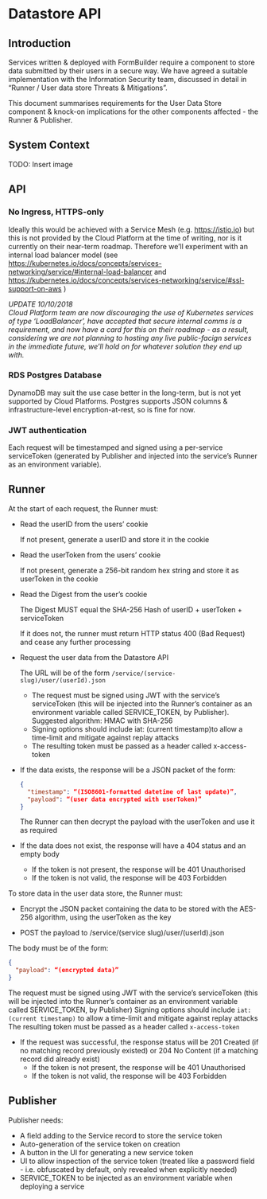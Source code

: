 # Datastore API

## Introduction

Services written & deployed with FormBuilder require a component to store data submitted by their users in a secure way. We have agreed a suitable implementation with the Information Security team, discussed in detail in “Runner / User data store Threats & Mitigations”.

This document summarises requirements for the User Data Store component & knock-on implications for the other components affected - the Runner & Publisher. 


## System Context

TODO: Insert image

## API

### No Ingress, HTTPS-only

Ideally this would be achieved with a Service Mesh (e.g. https://istio.io) but this is not provided by the Cloud Platform at the time of writing, nor is it currently on their near-term roadmap.
Therefore we’ll experiment with an internal load balancer model (see https://kubernetes.io/docs/concepts/services-networking/service/#internal-load-balancer and https://kubernetes.io/docs/concepts/services-networking/service/#ssl-support-on-aws )

*UPDATE 10/10/2018*  
*Cloud Platform team are now discouraging the use of Kubernetes services of type ‘LoadBalancer’, have accepted that secure internal comms is a requirement, and now have a card for this on their roadmap - as a result, considering we are not planning to hosting any live public-facign services in the immediate future, we’ll hold on for whatever solution they end up with.*

### RDS Postgres Database

DynamoDB may suit the use case better in the long-term, but is not yet supported by Cloud Platforms. 
Postgres supports JSON columns & infrastructure-level encryption-at-rest, so is fine for now.

### JWT authentication

Each request will be timestamped and signed using a per-service serviceToken (generated by Publisher and injected into the service’s Runner as an environment variable).


## Runner

At the start of each request, the Runner must:

- Read the userID from the users’ cookie

  If not present, generate a userID and store it in the cookie

- Read the userToken from the users’ cookie

  If not present, generate a 256-bit random hex string and store it as userToken in the cookie

- Read the Digest from the user’s cookie

  The Digest MUST equal the SHA-256 Hash of userID + userToken + serviceToken

  If it does not, the runner must return HTTP status 400 (Bad Request) and cease any further processing

- Request the user data from the Datastore API

  The URL will be of the form `/service/(service-slug)/user/(userId).json`

  - The request must be signed using JWT with the service’s serviceToken (this will be injected into the Runner’s container as an environment variable called SERVICE_TOKEN, by Publisher). Suggested algorithm: HMAC with SHA-256
  - Signing options should include iat: (current timestamp)to allow a time-limit and mitigate against replay attacks
  - The resulting token must be passed as a header called x-access-token 


- If the data exists, the response will be a JSON packet of the form:

  ```json
  {
    "timestamp": “(ISO8601-formatted datetime of last update)”,
    "payload": “(user data encrypted with userToken)”
  }
  ```

  The Runner can then decrypt the payload with the userToken and use it as required

- If the data does not exist, the response will have a 404 status and an empty body
  - If the token is not present, the response will be 401 Unauthorised
  - If the token is not valid, the response will be 403 Forbidden

To store data in the user data store, the Runner must:

- Encrypt the JSON packet containing the data to be stored with the AES-256 algorithm, using the userToken as the key


- POST the payload to /service/(service slug)/user/(userId).json

The body must be of the form:

```json
{
  "payload": “(encrypted data)”
}
```

The request must be signed using JWT with the service’s serviceToken (this will be injected into the Runner’s container as an environment variable called SERVICE_TOKEN, by Publisher) Signing options should include `iat: (current timestamp)` to allow a time-limit and mitigate against replay attacks
The resulting token must be passed as a header called `x-access-token`

- If the request was successful, the response status will be 201 Created (if no matching record previously existed) or 204 No Content (if a matching record did already exist)
  - If the token is not present, the response will be 401 Unauthorised
  - If the token is not valid, the response will be 403 Forbidden



## Publisher

Publisher needs:

- A field adding to the Service record to store the service token
- Auto-generation of the service token on creation
- A button in the UI for generating a new service token
- UI to allow inspection of the service token (treated like a password field - i.e. obfuscated by default, only revealed when explicitly needed)
- SERVICE_TOKEN to be injected as an environment variable when deploying a service


